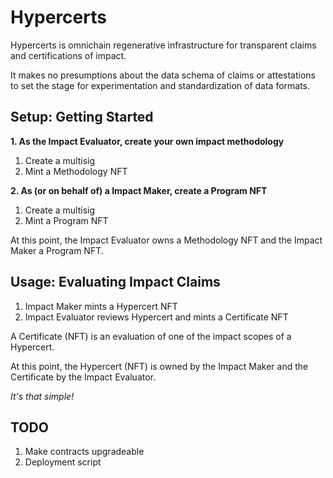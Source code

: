 # Hypercerts

Hypercerts is omnichain regenerative infrastructure for transparent claims and certifications of impact.

It makes no presumptions about the data schema of claims or attestations to set the stage for experimentation and standardization of data formats.

## Setup: Getting Started

**1. As the Impact Evaluator, create your own impact methodology**
  1. Create a multisig
  2. Mint a Methodology NFT

**2. As (or on behalf of) a Impact Maker, create a Program NFT**
  1. Create a multisig
  2. Mint a Program NFT

At this point, the Impact Evaluator owns a Methodology NFT and the Impact Maker a Program NFT.

## Usage: Evaluating Impact Claims

1. Impact Maker mints a Hypercert NFT
2. Impact Evaluator reviews Hypercert and mints a Certificate NFT

A Certificate (NFT) is an evaluation of one of the impact scopes of a Hypercert.

At this point, the Hypercert (NFT) is owned by the Impact Maker and the Certificate by the Impact Evaluator.

*It's that simple!*

## TODO

1. Make contracts upgradeable
2. Deployment script
